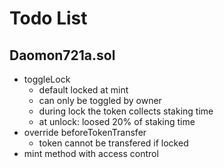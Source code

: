 # Todo List

## Daomon721a.sol

- toggleLock
  - default locked at mint
  - can only be toggled by owner
  - during lock the token collects staking time
  - at unlock: loosed 20% of staking time
- override beforeTokenTransfer
  - token cannot be transfered if locked
- mint method with access control

